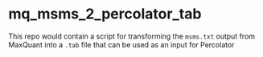 # mq_msms_2_percolator_tab
This repo would contain a script for transforming the `msms.txt` output from MaxQuant into a `.tab` file that can be used as an input for Percolator
